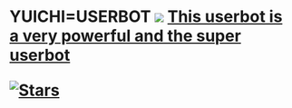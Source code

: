 <html>
<h1> YUICHI=USERBOT </h>
<img src = "https://telegra.ph/file/7a3b1d0656afaa5c05a30.jpg">
<u> This userbot is a very powerful and the super userbot </u>

[![Stars](https://img.shields.io/github/forks/procoder0/yuichi?style=flat-squre&color=red)](https://github.com/procoder0/yuichi/forks)
